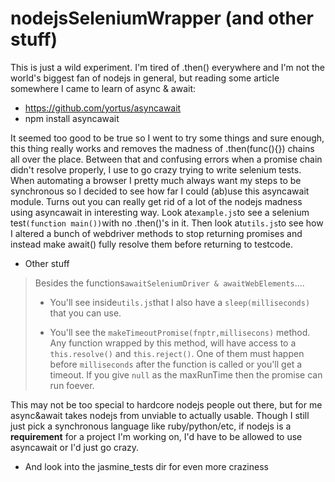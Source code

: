 

# nodejsSeleniumWrapper (and other stuff)

This is just a wild experiment. I'm tired of .then() everywhere and I'm not the world's biggest fan of nodejs in general, but reading some article somewhere I came to learn of async & await:
* https://github.com/yortus/asyncawait
* npm install asyncawait

It seemed too good to be true so I went to try some things and sure enough, this thing really works and removes the madness
of .then(func(){}) chains all over the place. Between that and confusing errors when a promise chain didn't resolve properly, I use to go crazy trying to write selenium tests. When automating a browser I pretty much always want my steps to be synchronous so I decided to see how far I could (ab)use this asyncawait module. Turns out you can really get rid of a lot of the nodejs madness using asyncawait in interesting way. Look at```example.js```to see a selenium test```(function main())```with no .then()'s in it. Then look at```utils.js```to see how I altered a bunch of webdriver methods to stop returning promises and instead make await() fully resolve them before returning to testcode. 

* Other stuff

> Besides the functions```awaitSeleniumDriver & awaitWebElements```....
> 
>- You'll see inside```utils.js```that I also have a ```sleep(milliseconds)``` that you can use.
>
>- You'll see the ```makeTimeoutPromise(fnptr,millisecons)``` method. Any function wrapped by this method, will have access to a ```this.resolve()``` and ```this.reject()```. One of them must happen before ```milliseconds``` after the function is called or you'll get a timeout. If you give ```null``` as the maxRunTime then the promise can run foever. 
>

This may not be too special to hardcore nodejs people out there, but for me async&await takes nodejs from unviable to actually usable. Though I still just pick a synchronous language like ruby/python/etc, if nodejs is a __requirement__ for a project I'm working on, I'd have to be allowed to use asyncawait or I'd just go crazy.

* And look into the jasmine_tests dir for even more craziness
